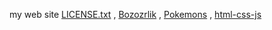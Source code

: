my web site
[LICENSE.txt](https://github.com/xam1dullo/acitvities/files/6358158/LICENSE.txt)
,
[Bozozrlik](https://xam1dullo.github.io/acitvities/Bozozrlik)
,
[Pokemons](https://xam1dullo.github.io/acitvities/Pokemons)
,
[html-css-js](https://xam1dullo.github.io/acitvities/html-css-js)
